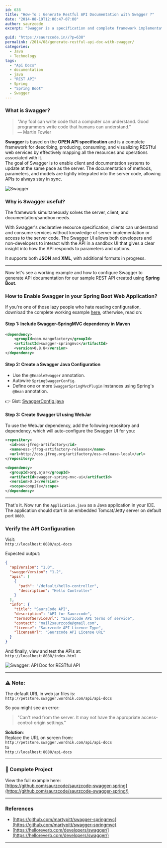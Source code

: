 ```yaml
---
id: 638
title: "How-To : Generate Restful API Documentation with Swagger ?"
date: "2014-08-19T12:00:47-07:00"
author: saurzcode
excerpt: "Swagger is a specification and complete framework implementation for describing, producing, consuming, and visualizing RESTful web services. The goal of Swagger is to enable client and documentation systems to update at the same pace as the server. The documentation of methods, parameters, and models are tightly integrated into the server code, allowing APIs to always stay in sync."

guid: "https://saurzcode.in//?p=638"
permalink: /2014/08/generate-restful-api-doc-with-swagger/
categories:
  - Java
  - Technology
tags:
  - "Api Docs"
  - documentation
  - java
  - "REST API"
  - Spring
  - "Spring Boot"
  - Swagger
---
```


### What is Swagger?

> "Any fool can write code that a computer can understand. Good programmers write code that humans can understand."  
> — Martin Fowler

**Swagger** is based on the **OPEN API specification** and is a complete framework for describing, producing, consuming, and visualizing RESTful web services by effectively mapping all the resources and operations associated with it.  
The goal of Swagger is to enable client and documentation systems to update at the same pace as the server. The documentation of methods, parameters, and models are tightly integrated into the server code, allowing APIs to always stay in sync.

![Swagger]({{site.baseurl}}/assets/uploads/2014/08/swagger-logo-horizontal.png)

### Why is Swagger useful?

The framework simultaneously solves the server, client, and documentation/sandbox needs.

With Swagger's declarative resource specification, clients can understand and consume services without knowledge of server implementation or access to the server code. The Swagger UI allows both developers and non-developers to interact with the API in a sandbox UI that gives a clear insight into how the API responds to parameters and options.

It supports both **JSON** and **XML**, with additional formats in progress.

---

Now let's see a working example and how to configure Swagger to generate API documentation for our sample REST API created using **Spring Boot**.

### How to Enable Swagger in your Spring Boot Web Application?

If you're one of those lazy people who hate reading configuration, download the complete working example [here](https://github.com/saurzcode/saurzcode-swagger-spring), otherwise, read on:

#### Step 1: Include Swagger-SpringMVC dependency in Maven

```xml
<dependency>
    <groupId>com.mangofactory</groupId>
    <artifactId>swagger-springmvc</artifactId>
    <version>0.8.8</version>
</dependency>
```

#### Step 2: Create a Swagger Java Configuration

- Use the `@EnableSwagger` annotation.
- Autowire `SpringSwaggerConfig`.
- Define one or more `SwaggerSpringMvcPlugin` instances using Spring's `@Bean` annotation.

👉 Gist: [SwaggerConfig.java](https://gist.github.com/saurzcode/9dcee7110707ff996784/)

#### Step 3: Create Swagger UI using WebJar

To use the WebJar dependency, add the following repository and dependency, which will auto-configure the Swagger UI for you:

```xml
<repository>
  <id>oss-jfrog-artifactory</id>
  <name>oss-jfrog-artifactory-releases</name>
  <url>http://oss.jfrog.org/artifactory/oss-release-local</url>
</repository>
```

```xml
<dependency>
  <groupId>org.ajar</groupId>
  <artifactId>swagger-spring-mvc-ui</artifactId>
  <version>0.1</version>
  <scope>compile</scope>
</dependency>
```

---

That's it. Now run the `Application.java` as a Java application in your IDE. The application should start in an embedded Tomcat/Jetty server on default port `8080`.

### Verify the API Configuration

Visit:  
`http://localhost:8080/api-docs`

Expected output:

```json
{
  "apiVersion": "1.0",
  "swaggerVersion": "1.2",
  "apis": [
    {
      "path": "/default/hello-controller",
      "description": "Hello Controller"
    }
  ],
  "info": {
    "title": "SaurzCode API",
    "description": "API for Saurzcode",
    "termsOfServiceUrl": "Saurzcode API terms of service",
    "contact": "mail2saurzcode@gmail.com",
    "license": "Saurzcode API Licence Type",
    "licenseUrl": "Saurzcode API License URL"
  }
}
```

And finally, view and test the APIs at:  
`http://localhost:8080/index.html`

![Swagger: API Doc for RESTful API]({{site.baseurl}}/assets/uploads/2014/08/swaggerjpg.jpg)

---

### ⚠️ Note:

The default URL in web jar files is:  
`http://petstore.swagger.wordnik.com/api/api-docs`

So you might see an error:  
> "Can't read from the server. It may not have the appropriate access-control-origin settings."

**Solution**:  
Replace the URL on screen from:  
`http://petstore.swagger.wordnik.com/api/api-docs`  
to  
`http://localhost:8080/api-docs`

---

### 🔗 Complete Project

View the full example here:  
[https://github.com/saurzcode/saurzcode-swagger-spring](https://github.com/saurzcode/saurzcode-swagger-spring/)

---

### References

- [https://github.com/martypitt/swagger-springmvc](https://github.com/martypitt/swagger-springmvc)
- [https://helloreverb.com/developers/swagger/](https://helloreverb.com/developers/swagger/)

---